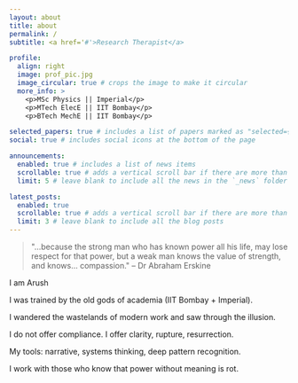 ```yaml
---
layout: about
title: about
permalink: /
subtitle: <a href='#'>Research Therapist</a>

profile:
  align: right
  image: prof_pic.jpg
  image_circular: true # crops the image to make it circular
  more_info: >
    <p>MSc Physics || Imperial</p>
    <p>MTech ElecE || IIT Bombay</p>
    <p>BTech MechE || IIT Bombay</p>

selected_papers: true # includes a list of papers marked as "selected={true}"
social: true # includes social icons at the bottom of the page

announcements:
  enabled: true # includes a list of news items
  scrollable: true # adds a vertical scroll bar if there are more than 3 news items
  limit: 5 # leave blank to include all the news in the `_news` folder

latest_posts:
  enabled: true
  scrollable: true # adds a vertical scroll bar if there are more than 3 new posts items
  limit: 3 # leave blank to include all the blog posts
---
```


<!-- Write your biography here. Tell the world about yourself. Link to your favorite [subreddit](http://reddit.com). You can put a picture in, too. The code is already in, just name your picture `prof_pic.jpg` and put it in the `img/` folder. -->
>"...because the strong man who has known power all his life, may lose respect for that power, but a weak man knows the value of strength, and knows... compassion." – Dr Abraham Erskine

I am Arush

I was trained by the old gods of academia (IIT Bombay + Imperial).

I wandered the wastelands of modern work and saw through the illusion.

I do not offer compliance. I offer clarity, rupture, resurrection.

My tools: narrative, systems thinking, deep pattern recognition.

I work with those who know that power without meaning is rot.

<!-- Put your address / P.O. box / other info right below your picture. You can also disable any of these elements by editing `profile` property of the YAML header of your `_pages/about.md`. Edit `_bibliography/papers.bib` and Jekyll will render your [publications page](/al-folio/publications/) automatically.

Link to your social media connections, too. This theme is set up to use [Font Awesome icons](https://fontawesome.com/) and [Academicons](https://jpswalsh.github.io/academicons/), like the ones below. Add your Facebook, Twitter, LinkedIn, Google Scholar, or just disable all of them. -->
